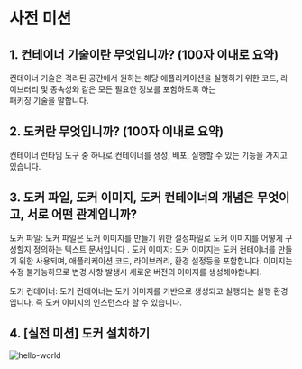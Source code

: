 # 사전 미션

## 1. 컨테이너 기술이란 무엇입니까? (100자 이내로 요약)
컨테이너 기술은 격리된 공간에서 원하는 해당 애플리케이션을 실행하기 위한 코드, 라이브러리 및 종속성와 같은 모든 필요한 정보를 포함하도록 하는	
패키징 기술을 말합니다. 

## 2. 도커란 무엇입니까? (100자 이내로 요약)
컨테이너 런타임 도구 중 하나로 컨테이너를 생성, 배포, 실행할 수 있는 기능을 가지고 있습니다.

## 3. 도커 파일, 도커 이미지, 도커 컨테이너의 개념은 무엇이고, 서로 어떤 관계입니까?
도커 파일: 도커 파일은 도커 이미지를 만들기 위한 설정파일로 도커 이미지를 어떻게 구성할지 정의하는 텍스트 문서입니다
. 
도커 이미지: 도커 이미지는 도커 컨테이너를 만들기 위한 사용되며, 애플리케이션 코드, 라이브러리, 환경 설정등을 포함합니다. 이미지는 수정 불가능하므로 변경 사항 발생시 새로운 버전의 이미지를 생성해야합니다.

도커 컨테이너: 도커 컨테이너는 도커 이미지를 기반으로 생성되고 실행되는 실행 환경입니다. 즉 도커 이미지의 인스턴스라 할 수 있습니다. 	

## 4. [실전 미션] 도커 설치하기 
![hello-world](https://github.com/HeoManBo/docker-pro-2308/assets/93931871/d1e970fe-58cc-4535-90b8-1ee58b15fe83)
